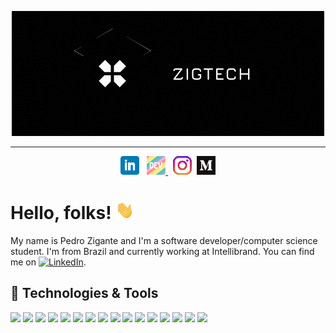 <p align="center">
  <a href="https://github.com/zigante">
    <img
      src="https://raw.githubusercontent.com/zigante/zigante/main/assets/gifs/cover.gif"
      alt="dev"
    />
  </a>
</p>

<hr />

<p align="center">
  <a href="https://www.linkedin.com/in/pedro-zigante-martim/"
    ><img
      height="30"
      src="https://raw.githubusercontent.com/zigante/zigante/main/assets/icons/linkedin.png?raw=true"
      alt="linkedin"
  /></a>
  &nbsp;
  <a href="https://dev.to/zigante">
    <img
      height="30"
      src="https://raw.githubusercontent.com/zigante/zigante/main/assets/icons/dev.png?raw=true"
      alt="dev.to"
    />
  </a>
  &nbsp;
  <a href="https://www.instagram.com/zigpedro/"
    ><img
      height="30"
      src="https://raw.githubusercontent.com/zigante/zigante/main/assets/icons/instagram.png?raw=true"
      alt="instagram" /></a
  >&nbsp;
  <a href="https://medium.com/@zigante.pedro"
    ><img
      height="30"
      src="https://raw.githubusercontent.com/zigante/zigante/main/assets/icons/medium.png?raw=true"
      alt="medium"
  /></a>
</p>

# Hello, folks! <img src="https://raw.githubusercontent.com/zigante/zigante/main/assets/gifs/wave.gif" width="30px">

My name is Pedro Zigante and I'm a software developer/computer science student. I'm from Brazil and currently working at Intellibrand. You can find me on [![LinkedIn][2.2]][2].

## 🔧 Technologies & Tools

![](https://img.shields.io/badge/OS-Linux-informational?style=flat&logo=linux&logoColor=white&color=2bbc8a)
![](https://img.shields.io/badge/OS-Windows-informational?style=flat&logo=windows&logoColor=white&color=2bbc8a)
![](https://img.shields.io/badge/Code-Python-informational?style=flat&logo=python&logoColor=white&color=2bbc8a)
![](https://img.shields.io/badge/Code-JavaScript-informational?style=flat&logo=javascript&logoColor=white&color=2bbc8a)
![](https://img.shields.io/badge/Code-TypesScript-informational?style=flat&logo=typescript&logoColor=white&color=2bbc8a)
![](https://img.shields.io/badge/Code-React-informational?style=flat&logo=React&logoColor=white&color=2bbc8a)
![](https://img.shields.io/badge/Shell-Bash-informational?style=flat&logo=gnu-bash&logoColor=white&color=2bbc8a)
![](https://img.shields.io/badge/DataBase-PostgreSQL-informational?style=flat&logo=postgresql&logoColor=white&color=2bbc8a)
![](https://img.shields.io/badge/DataBase-Sql_Server-informational?style=flat&logo=microsoft-sql-server&logoColor=white&color=2bbc8a)
![](https://img.shields.io/badge/Tools-VS_Code-informational?style=flat&logo=visual-studio-code&logoColor=white&color=2bbc8a)
![](https://img.shields.io/badge/Tools-jQuery-informational?style=flat&logo=jquery&logoColor=white&color=2bbc8a)
![](https://img.shields.io/badge/Tools-GitHub-informational?style=flat&logo=github&logoColor=white&color=2bbc8a)
![](https://img.shields.io/badge/Tools-BitBucket-informational?style=flat&logo=bitbucket&logoColor=white&color=2bbc8a)
![](https://img.shields.io/badge/Tools-Docker-informational?style=flat&logo=docker&logoColor=white&color=2bbc8a)
![](https://img.shields.io/badge/Tools-Serverless-informational?style=flat&logo=serverless&logoColor=white&color=2bbc8a)
![](https://img.shields.io/badge/Cloud-AWS-informational?style=flat&logo=amazon&logoColor=white&color=2bbc8a)

<!-- icons with padding -->

[1.1]: http://i.imgur.com/0o48UoR.png 'github icon with padding'

<!-- icons without padding -->

[1.2]: http://i.imgur.com/9I6NRUm.png 'github icon without padding'
[2.2]: https://raw.githubusercontent.com/MartinHeinz/MartinHeinz/master/linkedin-3-16.png 'LinkedIn icon without padding'

<!-- links to your social media accounts -->

[1]: https://github.com/MartinHeinz
[2]: https://www.linkedin.com/in/heinz-martin/
